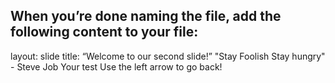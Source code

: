  When you’re done naming the file, add the following content to your file:
---
layout: slide
title: “Welcome to our second slide!”
"Stay Foolish Stay hungry" - Steve Job
Your test
Use the left arrow to go back!
